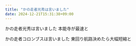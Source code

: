 ```yaml
---
title: "かの走者光秀は言いました"
date: 2024-12-21T15:31:38+09:00
---
```

かの走者光秀は言いました
本能寺が最速と

かの走者コロンブスは言いました
東回り航路決めたら大幅短縮と

